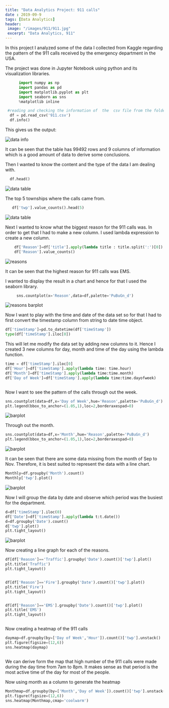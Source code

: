 ```yaml
---
title: "Data Analytics Project: 911 calls"
date : 2019-09-9
tags: [Data Analytics]
header:
 image: "/images/911/911.jpg"
 excerpt: "Data Analytics, 911"
---
```

 In this project I analyzed some of the data I collected from Kaggle regarding the pattern of the 911 calls received by the emergency department in the USA.


 The project was done in Jupyter Notebook using python and its visualization libraries.


 ```python
       import numpy as np
       import pandas as pd
       import matplotlib.pyplot as plt
       import seaborn as sns
       %matplotlib inline

  ```
 ```python
  #reading and checking the information of  the  csv file from the folder.
   df = pd.read_csv('911.csv')
   df.info()
 ```
 This gives us the output:

 <img src="{{ site.url }}{{ site.baseurl }}/images/911/911csvinfo.jpg" alt="data info">

 It can be seen that the table has 99492 rows and 9 columns of information which is a good amount of data to derive some conclusions.

 Then I wanted to know the content and the type of the data I am dealing with.
 ```python
   df.head()
```
 <img src="{{ site.url }}{{ site.baseurl }}/images/911/911datahead.jpg" alt="data table">

The top 5 townships where the calls came from.
```python
   df['twp'].value_counts().head(5)
```
 <img src="{{ site.url }}{{ site.baseurl }}/images/911/twn.jpg" alt="data table">

 Next I wanted to know what the biggest reason for the 911 calls was. In order to get that I had to make a new column. I used lambda expression to create a new column.
 ```python
     df['Reason']=df['title'].apply(lambda title : title.split(':')[0])
     df['Reason'].value_counts()
```
 <img src="{{ site.url }}{{ site.baseurl }}/images/911/Reason.jpg" alt="reasons">

 It can be seen that the highest reason for 911 calls was EMS.

I wanted to display the result in a chart and hence for that I used the seaborn library.

```python
     sns.countplot(x='Reason',data=df,palette='PuBuGn_d')
```
<img src="{{ site.url }}{{ site.baseurl }}/images/911/reasonseaborn.jpg" alt="reasons barplot">

Now I want to play with the time and date of the data set so for that I had to first
convert the timestamp column from string to date time object.
```python
df['timeStamp']=pd.to_datetime(df['timeStamp'])
type(df['timeStamp'].iloc[0])
```

This will let me  modify the data set by adding new columns to it. Hence I created 3 new columns  for day, month and time of the day using the lambda function.

```python
time = df['timeStamp'].iloc[0]
df['Hour']=df['timeStamp'].apply(lambda time: time.hour)
df['Month']=df['timeStamp'].apply(lambda time:time.month)
df['Day of Week']=df['timeStamp'].apply(lambda time:time.dayofweek)
```
<img src="{{ site.url }}{{ site.baseurl }}/images/911/timecolumn.jpg" alt="">

Now I want to see the pattern of the calls through out the week.

```python
sns.countplot(data=df,x='Day of Week',hue='Reason',palette='PuBuGn_d')
plt.legend(bbox_to_anchor=(1.05,1),loc=2,borderaxespad=0)
```
<img src="{{ site.url }}{{ site.baseurl }}/images/911/dayoftheweek.jpg" alt=" barplot">

Through out the month.
```python
sns.countplot(data=df,x='Month',hue='Reason',palette='PuBuGn_d')
plt.legend(bbox_to_anchor=(1.05,1),loc=2,borderaxespad=0)
```

<img src="{{ site.url }}{{ site.baseurl }}/images/911/MonthPlot.jpg" alt=" barplot">

It can be seen that there are some data missing from the month of Sep to Nov. Therefore, it is best suited to represent the data with a line chart.

```python
Monthly=df.groupby('Month').count()
Monthly['twp'].plot()
```

<img src="{{ site.url }}{{ site.baseurl }}/images/911/Monthlylineplot.jpg" alt=" barplot">

Now  I will group the data by date and observe which period was the busiest for the department.

```python
d=df['timeStamp'].iloc(0)
df['Date']=df['timeStamp'].apply(lambda t:t.date())
d=df.groupby('Date').count()
d['twp'].plot()
plt.tight_layout()
```

<img src="{{ site.url }}{{ site.baseurl }}/images/911/datelineplot.jpg" alt=" barplot">

Now creating a line graph for each of the reasons.

```python
df[df['Reason']=='Traffic'].groupby('Date').count()['twp'].plot()
plt.title('Traffic')
plt.tight_layout()
```
<img src="{{ site.url }}{{ site.baseurl }}/images/911/Traffic.jpg" alt="">

```python
df[df['Reason']=='Fire'].groupby('Date').count()['twp'].plot()
plt.title('Fire')
plt.tight_layout()
```
<img src="{{ site.url }}{{ site.baseurl }}/images/911/Fire.jpg" alt="">

```python
df[df['Reason']=='EMS'].groupby('Date').count()['twp'].plot()
plt.title('EMS')
plt.tight_layout()
```
<img src="{{ site.url }}{{ site.baseurl }}/images/911/EMS.jpg" alt="">

Now creating a heatmap of the 911 calls

```python
daymap=df.groupby(by=['Day of Week','Hour']).count()['twp'].unstack()
plt.figure(figsize=(12,6))
sns.heatmap(daymap)
```
<img src="{{ site.url }}{{ site.baseurl }}/images/911/heatmap.jpg" alt="">

We can derive form the map that high number of the 911 calls were made during the day time from 7am to 8pm. It makes sense as that period is the most active time of the day for most of the people.

Now using month as a column to generate the heatmap
```python
Monthmap=df.groupby(by=['Month','Day of Week']).count()['twp'].unstack()
plt.figure(figsize=(12,6))
sns.heatmap(Monthmap,cmap='coolwarm')
```
<img src="{{ site.url }}{{ site.baseurl }}/images/911/Monthheatmap.jpg" alt="">
